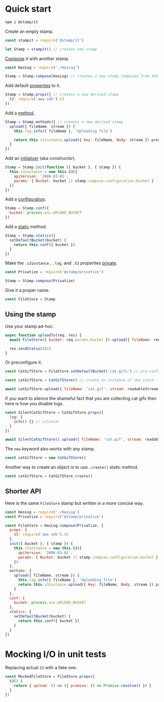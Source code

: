 # Quick start

```bash
npm i @stamp/it
```

Create an empty stamp.

```js
const stampit = require('@stamp/it')

let Stamp = stampit() // creates new stamp
```

[Compose](/composition.md) it with another stamp.

```js
const HasLog = require('./HasLog')

Stamp = Stamp.compose(HasLog) // creates a new stamp composed from the two
```

Add default [properties](/properties.md) to it.

```js
Stamp = Stamp.props({ // creates a new derived stamp
  S3: require('aws-sdk').S3
})
```

Add a [method](/methods.md).

```js
Stamp = Stamp.methods({ // creates a new derived stamp
  upload({ fileName, stream }) {
    this.log.info({ fileName }, 'Uploading file')

    return this.s3instance.upload({ Key: fileName, Body: stream }).promise()
  }
})
```

Add an [initializer](/initializers.md) \(aka constructor\).

```js
Stamp = Stamp.init(function ({ bucket }, { stamp }) {
  this.s3instance = new this.S3({ 
    apiVersion: '2006-03-01', 
    params: { Bucket: bucket || stamp.compose.configuration.bucket }
  })
})
```

Add a [configuration](/configuration.md).

```js
Stamp = Stamp.conf({
  bucket: process.env.UPLOAD_BUCKET
})
```

Add a [static](/static-properties.md) method.

```js
Stamp = Stamp.statics({
  setDefaultBucket(bucket) {
    return this.conf({ bucket })
  }
})
```

Make the `.s3instance` , `.log`, and `.S3` properties [private](/stampprivatize.md).

```js
const Privatize = require('@stamp/privatize')

Stamp = Stamp.compose(Privatize)
```

Give it a proper name.

```js
const FileStore = Stamp
```

## Using the stamp

Use your stamp ad-hoc.

```js
async function uploadTo(req, res) {
  await FileStore({ bucket: req.params.bucket }).upload({ fileName: req.query.file, stream: req })

  res.sendStatus(201)
}
```

Or preconfigure it.

```js
const CatGifStore = FileStore.setDefaultBucket('cat-gifs') // pre-configuring the bucket name

const catGifStore = CatGifStore() // create an instance of the store

await catGifStore.upload({ fileName: 'cat.gif', stream: readableStream })
```

If you want to silence the shameful fact that you are collecting cat gifs then here is how you disable logs.

```js
const SilentCatGifStore = CatGifStore.props({
  log: {
    info() {} // silence!
  }
})

await SilentCatGifStore().upload({ fileName: 'cat.gif', stream: readableStream })
```

The `new` keyword also works with any stamp.

```js
const catGifStore = new CatGifStore()
```

Another way to create an object is to use `.create()` static method.

```js
const catGifStore = CatGifStore.create()
```

## Shorter API

Here is the same `FileStore` stamp but written in a more concise way.

```js
const HasLog = require('./HasLog')
const Privatize = require('@stamp/privatize')

const FileStore = HasLog.compose(Privatize, {
  props: {
    S3: require('aws-sdk').S3
  },
  init({ bucket }, { stamp }) {
    this.s3instance = new this.S3({ 
      apiVersion: '2006-03-01', 
      params: { Bucket: bucket || stamp.compose.configuration.bucket }
    })
  },
  methods: {
    upload({ fileName, stream }) {
      this.log.info({ fileName }, 'Uploading file')
      return this.s3instance.upload({ Key: fileName, Body: stream }).promise()
    }
  },
  conf: {
    bucket: process.env.UPLOAD_BUCKET
  },
  statics: {
    setDefaultBucket(bucket) {
      return this.conf({ bucket })
    }
  }
})
```

# Mocking I/O in unit tests

Replacing actual `S3` with a fake one.

```js
const MockedFileStore = FileStore.props({
  S3() {
    return { upload: () => ({ promise: () => Promise.resolve() }) }
  }
})
```



